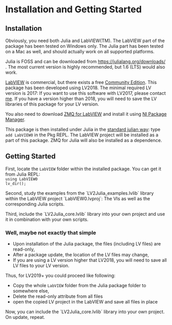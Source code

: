 # Installation and Getting Started

## Installation
Obviously, you need both Julia and LabVIEW(TM). The LabVIEW part of the package has been tested on Windows only. The Julia part has been tested on a Mac as well, and should actually work on all supported platforms.

Julia is FOSS and can be downloaded from https://julialang.org/downloads/ . The most current version is highly recommended, but 1.6 (LTS) would also work.

[LabVIEW](https://www.ni.com/en-ie/shop/labview.html) is commercial, but there exists a free [Community Edition](https://www.ni.com/en-ie/shop/labview/select-edition/labview-community-edition.html). This package has been developed using LV2018. The minimal required LV version is 2017: If you want to use this software with LV2017, please contact [me](https://github.com/Eben60). If you have a version higher than 2018, you will need to save the LV libraries of this package for your LV version.

You also need to download [ZMQ for LabVIEW](https://sourceforge.net/projects/labview-zmq/) and install it using [NI Package Manager](https://www.ni.com/en-ie/support/downloads/software-products/download.package-manager.html).

This package is then installed under Julia in the [standard julian way](https://docs.julialang.org/en/v1/stdlib/Pkg/): type `add LabVIEW0` in the  Pkg REPL. The LabVIEW project will be installed as a part of this package. ZMQ for Julia will also be installed as a dependence.

## Getting Started

First, locate the `LabVIEW` folder within the installed package. You can get it from Julia REPL:  
`using LabVIEW0`  
`lv_dir();`

Second, study the examples from the ´LV2Julia_examples.lvlib´ library within the LabVIEW project ´LabVIEW0.lvproj´: The VIs as well as the corresponding Julia scripts.

Third, include the ´LV2Julia_core.lvlib´ library into your own project and use it in combination with your own scripts.

### Well, maybe not exactly that simple

 * Upon installation of the Julia package, the files (including LV files) are read-only,
 * After a package update, the location of the LV files may change,
 * If you are using a LV version higher that LV2018, you will need to save all LV files to your LV version.

Thus, for LV2019+ you could proceed like following:
 * Copy the whole `LabVIEW` folder from the Julia package folder to somewhere else,
 * Delete the read-only attribute from all files
 * open the copied LV project in the LabVIEW and save all files in place

Now, you can include the ´LV2Julia_core.lvlib´ library into your own project. On update, repeat.
